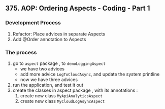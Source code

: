 ## 375. AOP: Ordering Aspects - Coding - Part 1

### Development Process
1. Refactor: Place advices in separate Aspects 
2. Add @Order annotation to Aspects 


### The process 
1. go to `aspect` package , to `demoLoggingAspect`
   * we have two advices
   * add more advice `LogToCloudAsync`, and update the system printline 
   * now we have three advices 
2. run the application, and test it out 
3. create the classes in aspect package , with its annotations : 
   1. create new class `MyApiAnalyticsAspect`
   2. create new class `MyCloudLogAsyncAspect`
